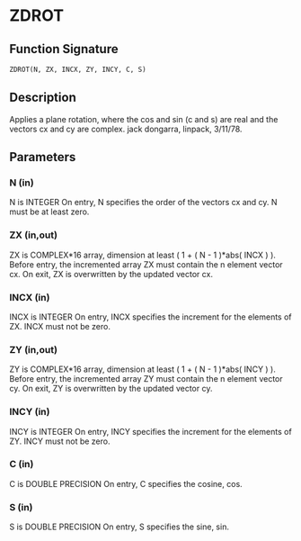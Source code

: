 # ZDROT

## Function Signature

```fortran
ZDROT(N, ZX, INCX, ZY, INCY, C, S)
```

## Description


 Applies a plane rotation, where the cos and sin (c and s) are real
 and the vectors cx and cy are complex.
 jack dongarra, linpack, 3/11/78.

## Parameters

### N (in)

N is INTEGER On entry, N specifies the order of the vectors cx and cy. N must be at least zero.

### ZX (in,out)

ZX is COMPLEX*16 array, dimension at least ( 1 + ( N - 1 )*abs( INCX ) ). Before entry, the incremented array ZX must contain the n element vector cx. On exit, ZX is overwritten by the updated vector cx.

### INCX (in)

INCX is INTEGER On entry, INCX specifies the increment for the elements of ZX. INCX must not be zero.

### ZY (in,out)

ZY is COMPLEX*16 array, dimension at least ( 1 + ( N - 1 )*abs( INCY ) ). Before entry, the incremented array ZY must contain the n element vector cy. On exit, ZY is overwritten by the updated vector cy.

### INCY (in)

INCY is INTEGER On entry, INCY specifies the increment for the elements of ZY. INCY must not be zero.

### C (in)

C is DOUBLE PRECISION On entry, C specifies the cosine, cos.

### S (in)

S is DOUBLE PRECISION On entry, S specifies the sine, sin.

